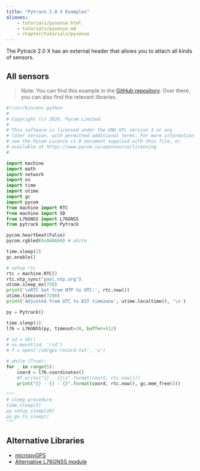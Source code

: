```yaml
---
title: "Pytrack 2.0 X Examples"
aliases:
    - tutorials/pysense.html
    - tutorials/pysense.md
    - chapter/tutorials/pysense
---
```

The Pytrack 2.0 X has an external header that allows you to attach all kinds of sensors. 
## All sensors
>Note: You can find this example in the [GitHub repository](https://github.com/pycom/pycom-libraries/tree/master/pytrack-2). Over there, you can also find the relevant libraries. 
```python
#!/usr/bin/env python
#
# Copyright (c) 2020, Pycom Limited.
#
# This software is licensed under the GNU GPL version 3 or any
# later version, with permitted additional terms. For more information
# see the Pycom Licence v1.0 document supplied with this file, or
# available at https://www.pycom.io/opensource/licensing
#

import machine
import math
import network
import os
import time
import utime
import gc
import pycom
from machine import RTC
from machine import SD
from L76GNSS import L76GNSS
from pytrack import Pytrack

pycom.heartbeat(False)
pycom.rgbled(0x0A0A08) # white

time.sleep(2)
gc.enable()

# setup rtc
rtc = machine.RTC()
rtc.ntp_sync("pool.ntp.org")
utime.sleep_ms(750)
print('\nRTC Set from NTP to UTC:', rtc.now())
utime.timezone(7200)
print('Adjusted from UTC to EST timezone', utime.localtime(), '\n')

py = Pytrack()

time.sleep(1)
l76 = L76GNSS(py, timeout=30, buffer=512)

# sd = SD()
# os.mount(sd, '/sd')
# f = open('/sd/gps-record.txt', 'w')

# while (True):
for _ in range(5):
    coord = l76.coordinates()
    #f.write("{} - {}\n".format(coord, rtc.now()))
    print("{} - {} - {}".format(coord, rtc.now(), gc.mem_free()))

"""
# sleep procedure
time.sleep(3)
py.setup_sleep(10)
py.go_to_sleep()
"""
```

## Alternative Libraries

* [micropyGPS](https://github.com/inmcm/micropyGPS)
* [Alternative L76GNSS module](https://github.com/andrethemac/L76GLNSV4/blob/master/L76GNSV4.py)